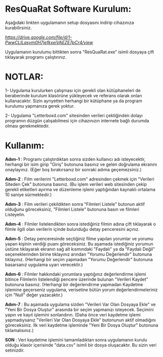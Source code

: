# ResQuaRat Software Kurulum:
Aşağıdaki linkten uygulamanın setup dosyasını indirip cihazınıza kurabilirsiniz.

*https://drive.google.com/file/d/1-PwwCLILasym0H7jefkxeiVAEZE7pCr4/view*

Uygulamanın kurulumu bittikten sonra "ResQuaRat.exe" isimli dosyaya çift tıklayarak programı çalıştırınız.

# NOTLAR:
1- Uygulama kurulurken çalışması için gerekli olan kütüphaneleri de beraberinde kurulum klasörüne yükleyecek ve referans olarak onları kullanacaktır. Sizin ayrıyetten herhangi bir kütüphane ya da program kurulumu yapmanıza gerek yoktur.

2- Uygulama "Letterboxd.com" sitesinden verileri çektiğinden dolayı programın düzgün çalışabilmesi için cihazınızın internete bağlı durumda olması gerekmektedir.

# Kullanım:
**Adım-1** : Programı çalıştırdıktan sonra sizden kullanıcı adı isteyecektir, herhangi bir isim girip "Giriş" butonuna basınız ve gelen doğrulama ekranını onaylayınız. (Eğer boş bırakırsanız bir sonraki adıma geçemezsiniz.)

**Adım-2** : Film verilerini "Letterboxd.com" adresinden çekmek için "Verileri Siteden Çek" butonuna basınız. (Bu işlem verileri web sitesinden çekip gerekli etiketleri ayırma ve düzenleme işlemi yaptığından kaynaklı ortalama 10 saniye sürmektedir.)

**Adım-3** : Film verileri çekildikten sonra "Filmleri Listele" butonun aktif olduğunu göreceksiniz, "Filmleri Listele" butonuna basın ve filmleri Listeyelin.

**Adım-4** : Filmler listelendikten sonra istediğiniz filmin adına çift tıklayarak o filmle ilgili olan verilerin içinde bulunduğu detay penceresini açınız.

**Adım-5** : Detay penceresinde seçtiğiniz filme yapılan yorumlar ve yorumu yapan kişinin verdiği puanı göreceksiniz. Bu aşamada istediğiniz yorumun üstüne tıklayarak ekranın sağ alt kısmındaki "Faydalı" ya da "Faydalı Değil" seçeneklerinden birine tıklayınız arından "Yorumu Değerlendir" butonuna tıklayınız. (Herhangi bir seçim yapmadan "Yorumu Değerlendir" butonuna basarsanız uygulama uyarı verecektir.)

**Adım-6** : Filmler hakkındaki yorumlara yaptığınız değerlendirme işlemi bitince Filmlerin listelendiği pencere üzerinde bulunan "Verileri Kaydet" butonuna basınız. (Herhangi bir değerlendirme yapmadan Kaydetme işlemine geçerseniz uygulama, verisetine bütün yorum değerlendirmeleriniz için "Null" değer yazacaktır.)

**Adım-7** : Bu aşamada uygulama sizden "Verileri Var Olan Dosyaya Ekle" ve "Yeni Bir Dosya Oluştur" arasında bir seçim yapmanızı isteyecek. Seçimini yapın ve kayıt işlemini sonlandırın. (Daha önce veri kaydetme işlemi yapmadıysanız "Verileri Var Olan Dosyaya Ekle" butonunun aktif olmadığını göreceksiniz. İlk veri kaydetme işleminde "Yeni Bir Dosya Oluştur" butonuna tıklamalısınız.)

**SON** : Veri kaydetme işlemini tamamladıktan sonra uygulamanın kurulu olduğu klasör içerisinde "data.csv" isimli bir dosya oluşacaktır. Bu sizin veri setinizdir.
